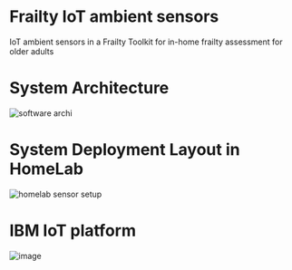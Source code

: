 # Frailty IoT ambient sensors
IoT ambient sensors in a Frailty Toolkit for in-home frailty assessment for older adults

# System Architecture
![software archi](https://user-images.githubusercontent.com/50496048/146968866-d8b3f60e-699e-41b7-a54a-59d5de09023b.png)

# System Deployment Layout in HomeLab
![homelab sensor setup](https://user-images.githubusercontent.com/50496048/146969185-6078dadb-a8a4-4e3b-abbb-f8506608a1bc.png)

# IBM IoT platform 
![image](https://user-images.githubusercontent.com/50496048/146969334-e35756dd-df09-4ff9-ab66-ea1d8cd19a6a.png)
